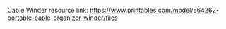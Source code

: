 Cable Winder resource link: https://www.printables.com/model/564262-portable-cable-organizer-winder/files